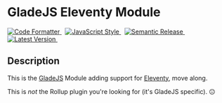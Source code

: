 # GladeJS Eleventy Module

<p>
    <a href="https://github.com/prettier/prettier">
        <img alt="Code Formatter" src="https://badgen.net/badge/code%20format/prettier/ff69b4">
    </a>
    &nbsp;
    <a href="https://standardjs.com" rel="nofollow">
        <img alt="JavaScript Style" src="https://badgen.net/badge/code%20style/standard/green">
    </a>
    &nbsp;
    <a href="https://github.com/semantic-release/semantic-release">
        <img alt="Semantic Release" src="https://badgen.net/badge/%20%20%F0%9F%93%A6%F0%9F%9A%80/semantic-release/e10079">
    </a>
    &nbsp;
    <a href="https://www.npmjs.com/package/@gladejs/eleventy" rel="nofollow">
        <img alt="Latest Version" src="https://badgen.net/npm/v/@gladejs/eleventy">
    </a>
    &nbsp;
</p>

## Description

This is the [GladeJS](https://github.com/gladejs/gladejs) Module adding support for [Eleventy](https://www.11ty.dev), move along.

This is _not_ the Rollup plugin you're looking for (it's GladeJS specific). 😐
